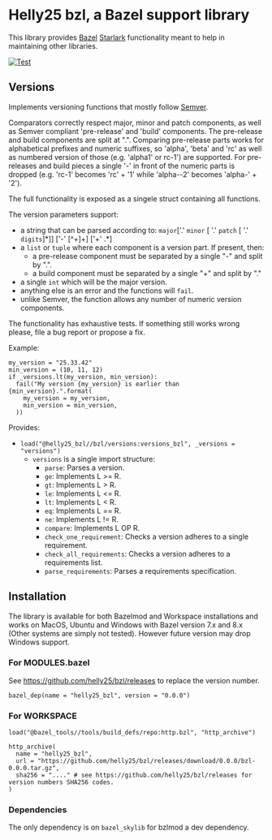 # Helly25 bzl, a Bazel support library

This library provides [Bazel](http://bazel.build) [Starlark](https://bazel.build/rules/language) functionality meant to help in maintaining other libraries.

[![Test](https://github.com/helly25/bzl/actions/workflows/main.yml/badge.svg)](https://github.com/helly25/bzl/actions/workflows/main.yml)

## Versions

Implements versioning functions that mostly follow [Semver](https://semver.org/).

Comparators correctly respect major, minor and patch components, as well as
Semver compliant 'pre-release' and 'build' components. The pre-release and build
components are split at ".". Comparing pre-release parts works for alphabetical
prefixes and numeric suffixes, so 'alpha', 'beta' and 'rc' as well as numbered
version of those (e.g. 'alpha1' or rc-1') are supported. For pre-releases and
build pieces a single '-' in front of the numeric parts is dropped (e.g. 'rc-1'
becomes 'rc' + '1' while 'alpha--2' becomes 'alpha-' + '2').

The full functionality is exposed as a singele struct containing all functions.

The version parameters support:
- a string that can be parsed according to:
     `major`['.' `minor` [ '.' `patch` [ '.' `digits`]\*]] ['-' [^+]+] ['+' .\*]
- a `list` or `tuple` where each component is a version part. If present, then:
  - a pre-release component must be separated by a single "-" and split by ".".
  - a build component must be separated by a single "+" and split by "."
- a single `int` which will be the major version.
- anything else is an error and the functions will `fail`.
- unlike Semver, the function allows any number of numeric version components.

The functionality has exhaustive tests. If something still works wrong please,
file a bug report or propose a fix.

Example:
```bazel
my_version = "25.33.42"
min_version = (10, 11, 12)
if _versions.lt(my_version, min_version):
  fail("My version {my_version} is earlier than {min_version}.".format(
    my_version = my_version,
    min_version = min_version,
  ))
```

Provides:

* `load("@helly25_bzl//bzl/versions:versions_bzl", _versions = "versions")`
  * `versions` is a single import structure:
    * `parse`: Parses a version.
    * `ge`: Implements L >= R.
    * `gt`: Implements L > R.
    * `le`: Implements L <= R.
    * `lt`: Implements L < R.
    * `eq`: Implements L == R.
    * `ne`: Implements L != R.
    * `compare`: Implements L OP R.
    * `check_one_requirement`: Checks a version adheres to a single requirement.
    * `check_all_requirements`: Checks a version adheres to a requirements list.
    * `parse_requirements`: Parses a requirements specification.

## Installation

The library is available for both Bazelmod and Workspace installations and works
on MacOS, Ubuntu and Windows with Bazel version 7.x and 8.x (Other systems are
simply not tested). However future version may drop Windows support.

### For MODULES.bazel

See https://github.com/helly25/bzl/releases to replace the version number.

```
bazel_dep(name = "helly25_bzl", version = "0.0.0")
```

### For WORKSPACE

```bazel
load("@bazel_tools//tools/build_defs/repo:http.bzl", "http_archive")

http_archive(
  name = "helly25_bzl",
  url = "https://github.com/helly25/bzl/releases/download/0.0.0/bzl-0.0.0.tar.gz",
  sha256 = "...." # see https://github.com/helly25/bzl/releases for version numbers SHA256 codes.
)
```

### Dependencies

The only dependency is on `bazel_skylib` for bzlmod a dev dependency.
